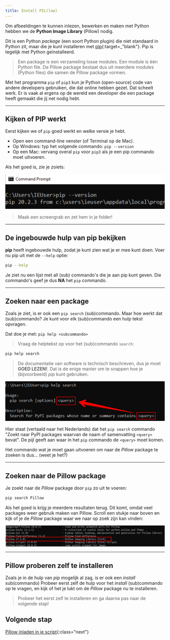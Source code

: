 ```yaml
---
title: Install PIL(low)
---
```


Om afbeeldingen te kunnen inlezen, bewerken en maken met Python hebben we de **Python Image Library** (Pillow) nodig.

Dit is een Python *package* (een soort Python plugin) die niet standaard in Python zit, maar die je kunt installeren met [pip](https://realpython.com/what-is-pip/){:target=_"blank"}. Pip is tegelijk met Python geïnstalleerd. 

> Een package is een verzameling losse modules. Een module is één Python file. De Pillow package bestaat dus uit meerdere modules (Python files) die samen de Pillow package vormen. 

Met het programma `pip` of `pip3` kun je Python (open-source) code van andere developers gebruiken, die dat online hebben gezet. Dat scheelt werk. Er is vaak al ergens op de wereld een developer die een package heeft gemaakt die jij net nodig hebt.

---

## Kijken of PIP werkt
Eerst kijken we of `pip` goed werkt en welke versie je hebt.

* Open een command-line venster (of Terminal op de Mac). 
* Op Windows: typ het volgende commando: `pip --version` 
* Op een Mac: vervang overal `pip` voor `pip3` als je een pip commando moet uitvoeren.

Als het goed is, zie je zoiets:

![](pip-version.png)

> Maak een screengrab en zet hem in je folder!

---

## De ingebouwde hulp van pip bekijken
**pip** heeft ingebouwde hulp, zodat je kunt zien wat je er mee kunt doen.
Voer nu pip uit met de `--help` optie:

```bash
pip --help
``` 

Je ziet nu een lijst met all (sub) commando's die je aan pip kunt geven. 
Die commando's geef je dus **NA** het `pip` commando.

---

## Zoeken naar een package
Zoals je ziet, is er ook een `pip search` (sub)commando. Maar hoe werkt dat (sub)commando? 
Je kunt voor elk (sub)commando een hulp tekst opvragen.

Dat doe je met: `pip help <subcommando>`

> Vraag de helptekst op voor het (sub)commando `search`:

```bash
pip help search
```

> De documentatie van software is technisch beschreven, dus je moet **GOED LEZEN!**. Dat is de enige manier om te snappen hoe je (bijvoorbeeld) *pip* kunt gebruiken.

![](pip-help-search.png)

Hier staat (vertaald naar het Nederlands) dat het `pip search` commando "Zoekt naar PyPI packages waarvan de naam of samenvatting `<query>` bevat".
De pijl geeft aan waar in het `pip` commando de `<query>` moet komen. 

Het commando wat je moet gaan uitvoeren om naar de *Pillow* package te zoeken is dus... (weet je het?)

---
## Zoeken naar de Pillow package
Je zoekt naar de *Pillow* package door `pip` zo uit te voeren: 

```bash
pip search Pillow
```

Als het goed is krijg je meerdere resultaten terug. Dit komt, omdat veel packages weer gebruik maken van Pillow.
Scroll een stukje naar boven en kijk of je de *Pillow* package waar we naar op zoek zijn kan vinden:

![](pillow-result.png)


---

## Pillow proberen zelf te installeren
Zoals je in de hulp van *pip* mogelijk al zag, is er ook een *install* sub(commando)
Probeer eerst zelf de hulp voor het *install* (sub)commando op te vragen, en kijk of het je lukt om de *Pillow* package nu te installeren.

> Probeer het eerst zelf te installeren en ga daarna pas naar de volgende stap!

## Volgende stap
[Pillow inladen in je script](../02-pillow-start){:class="next"}

